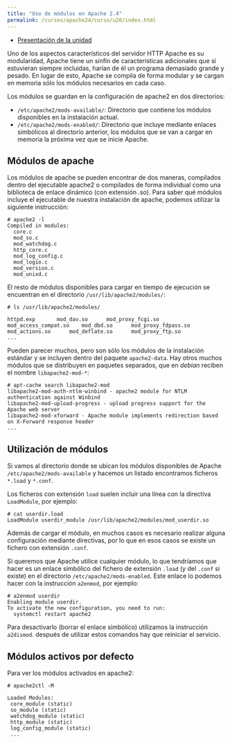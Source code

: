 ```yaml
---
title: "Uso de módulos en Apache 2.4"
permalink: /cursos/apache24/curso/u20/index.html
---
```


* [Presentación de la unidad](u20.pdf)

Uno de los aspectos característicos del servidor HTTP Apache es su modularidad, Apache tiene un sinfín de características adicionales que si estuvieran siempre incluidas, harían de él un programa demasiado grande y pesado. En lugar de esto, Apache se compila de forma modular y se cargan en memoria sólo los módulos necesarios en cada caso.

Los módulos se guardan en la configuración de apache2 en dos directorios:

* `/etc/apache2/mods-available/`: Directorio que contiene los módulos disponibles en la instalación actual.
* `/etc/apache2/mods-enabled/`: Directorio que incluye mediante enlaces simbólicos al directorio anterior, los módulos que se van a cargar en memoria la próxima vez que se inicie Apache.

## Módulos de apache

Los módulos de apache se pueden encontrar de dos maneras, compilados dentro del ejecutable apache2 o compilados de forma individual como una biblioteca de enlace dinámico (con extensión .so). Para saber qué módulos incluye el ejecutable de nuestra instalación de apache, podemos utilizar la siguiente instrucción:

	# apache2 -l	
	Compiled in modules:
	  core.c
	  mod_so.c
	  mod_watchdog.c
	  http_core.c
	  mod_log_config.c
	  mod_logio.c
	  mod_version.c
	  mod_unixd.c

El resto de módulos disponibles para cargar en tiempo de ejecución se encuentran en el
directorio `/usr/lib/apache2/modules/`:

	# ls /usr/lib/apache2/modules/

	httpd.exp		mod_dav.so	    mod_proxy_fcgi.so
	mod_access_compat.so	mod_dbd.so	    mod_proxy_fdpass.so
	mod_actions.so		mod_deflate.so	    mod_proxy_ftp.so
	...

Pueden parecer muchos, pero son sólo los módulos de la instalación estándar y se incluyen dentro del paquete `apache2-data`. Hay otros muchos módulos que se distribuyen en paquetes separados, que en *debian* reciben el nombre `libapache2-mod-*`:

	# apt-cache search libapache2-mod
	libapache2-mod-auth-ntlm-winbind - apache2 module for NTLM authentication against Winbind
	libapache2-mod-upload-progress - upload progress support for the Apache web server
	libapache2-mod-xforward - Apache module implements redirection based on X-Forward response header
	...

## Utilización de módulos

Si vamos al directorio donde se ubican los módulos disponibles de Apache `/etc/apache2/mods-available` y hacemos un
listado encontramos ficheros `*.load` y `*.conf`.

Los ficheros con extensión `load` suelen incluir una línea con la directiva `LoadModule`, por ejemplo:

	# cat userdir.load 
	LoadModule userdir_module /usr/lib/apache2/modules/mod_userdir.so

Además de cargar el módulo, en muchos casos es necesario realizar alguna configuración mediante directivas, por lo que en esos casos se existe un fichero con extensión `.conf`.

Si queremos que Apache utilice cualquier módulo, lo que tendríamos que hacer es un enlace simbólico del fichero de extensión `.load` (y del `.conf` si existe) en el directorio `/etc/apache2/mods-enabled`. Este enlace lo podemos hacer con la instrucción `a2enmod`, por ejemplo:

	# a2enmod userdir
	Enabling module userdir.
	To activate the new configuration, you need to run:
	  systemctl restart apache2

Para desactivarlo (borrar el enlace simbólico) utilizamos la instrucción `a2dismod`. después de utilizar estos comandos hay que reiniciar el servicio.

## Módulos activos por defecto

Para ver los módulos activados en apache2:

	# apache2ctl -M

	Loaded Modules:
	 core_module (static)
	 so_module (static)
	 watchdog_module (static)
	 http_module (static)
	 log_config_module (static)
	 ...


